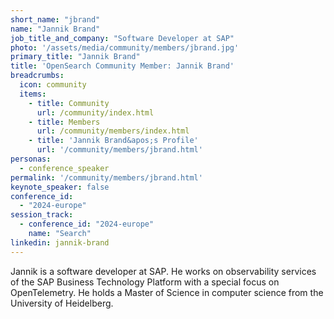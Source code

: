 ```yaml
---
short_name: "jbrand"
name: "Jannik Brand"
job_title_and_company: "Software Developer at SAP"
photo: '/assets/media/community/members/jbrand.jpg'
primary_title: "Jannik Brand"
title: 'OpenSearch Community Member: Jannik Brand'
breadcrumbs:
  icon: community
  items:
    - title: Community
      url: /community/index.html
    - title: Members
      url: /community/members/index.html
    - title: 'Jannik Brand&apos;s Profile'
      url: '/community/members/jbrand.html'
personas:
  - conference_speaker
permalink: '/community/members/jbrand.html'
keynote_speaker: false
conference_id: 
  - "2024-europe"
session_track: 
  - conference_id: "2024-europe"
    name: "Search"
linkedin: jannik-brand
---
```


Jannik is a software developer at SAP. He works on observability services of the SAP Business Technology Platform with a special focus on OpenTelemetry. He holds a Master of Science in computer science from the University of Heidelberg.